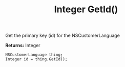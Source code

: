 ﻿---
uid: crmscript_ref_NSCustomerLanguage_GetId
title: Integer GetId()
intellisense: NSCustomerLanguage.GetId
keywords: NSCustomerLanguage, GetId
so.topic: reference
---

Get the primary key (id) for the NSCustomerLanguage

**Returns:** Integer

```crmscript
NSCustomerLanguage thing;
Integer id = thing.GetId();
```

